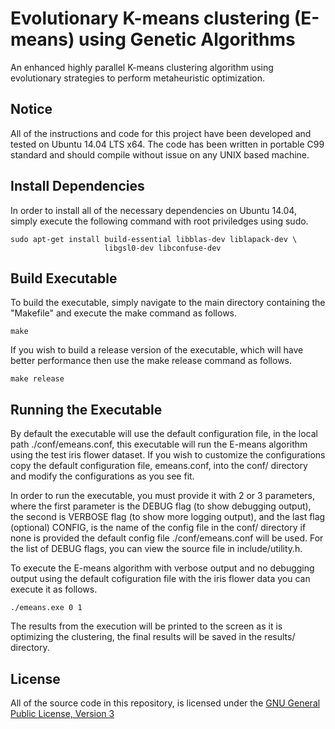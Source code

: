 Evolutionary K-means clustering (E-means) using Genetic Algorithms
==============================================================================

An enhanced highly parallel K-means clustering algorithm using evolutionary 
strategies to perform metaheuristic optimization.


Notice
----------------------------------------

All of the instructions and code for this project have been developed and 
tested on Ubuntu 14.04 LTS x64. The code has been written in portable C99
standard and should compile without issue on any UNIX based machine.


Install Dependencies
----------------------------------------

In order to install all of the necessary dependencies on Ubuntu 14.04,
simply execute the following command with root priviledges using sudo.

    sudo apt-get install build-essential libblas-dev liblapack-dev \
                         libgsl0-dev libconfuse-dev


Build Executable
----------------------------------------

To build the executable, simply navigate to the main directory containing
the "Makefile" and execute the make command as follows.

    make

If you wish to build a release version of the executable, which will have
better performance then use the make release command as follows.

    make release


Running the Executable
----------------------------------------

By default the executable will use the default configuration file, in the 
local path ./conf/emeans.conf, this executable will run the E-means algorithm
using the test iris flower dataset. If you wish to customize the configurations
copy the default configuration file, emeans.conf, into the conf/ directory
and modify the configurations as you see fit.

In order to run the executable, you must provide it with 2 or 3 parameters,
where the first parameter is the DEBUG flag (to show debugging output),
the second is VERBOSE flag (to show more logging output), and the last
flag (optional) CONFIG, is the name of the config file in the conf/ directory
if none is provided the default config file ./conf/emeans.conf will be used.
For the list of DEBUG flags, you can view the source file in include/utility.h.

To execute the E-means algorithm with verbose output and no debugging output
using the default cofiguration file with the iris flower data you can execute
it as follows.

    ./emeans.exe 0 1

The results from the execution will be printed to the screen as it is
optimizing the clustering, the final results will be saved in the results/
directory.


License
----------------------------------------

All of the source code in this repository, is licensed under the 
[GNU General Public License, Version 3](http://www.gnu.org/licenses/gpl.html)